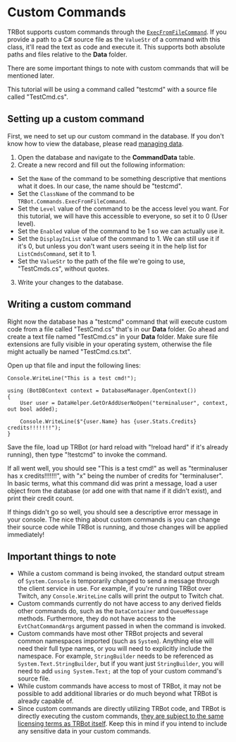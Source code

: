 # Custom Commands
TRBot supports custom commands through the [`ExecFromFileCommand`](../TRBot/TRBot.Commands/Commands/ExecFromFileCommand.cs). If you provide a path to a C# source file as the `ValueStr` of a command with this class, it'll read the text as code and execute it. This supports both absolute paths and files relative to the **Data** folder.

There are some important things to note with custom commands that will be mentioned later.

This tutorial will be using a command called "testcmd" with a source file called "TestCmd.cs".

## Setting up a custom command
First, we need to set up our custom command in the database. If you don't know how to view the database, please read [managing data](./Managing-Data.md).

1. Open the database and navigate to the **CommandData** table.
2. Create a new record and fill out the following information:
  - Set the `Name` of the command to be something descriptive that mentions what it does. In our case, the name should be "testcmd".
  - Set the `ClassName` of the command to be `TRBot.Commands.ExecFromFileCommand`.
  - Set the `Level` value of the command to be the access level you want. For this tutorial, we will have this accessible to everyone, so set it to 0 (User level).
  - Set the `Enabled` value of the command to be 1 so we can actually use it.
  - Set the `DisplayInList` value of the command to 1. We can still use it if it's 0, but unless you don't want users seeing it in the help list for `ListCmdsCommand`, set it to 1.
  - Set the `ValueStr` to the path of the file we're going to use, "TestCmds.cs", without quotes.
3. Write your changes to the database.

## Writing a custom command
Right now the database has a "testcmd" command that will execute custom code from a file called "TestCmd.cs" that's in our **Data** folder. Go ahead and create a text file named "TestCmd.cs" in your **Data** folder. Make sure file extensions are fully visible in your operating system, otherwise the file might actually be named "TestCmd.cs.txt".

Open up that file and input the following lines:

```
Console.WriteLine("This is a test cmd!");

using (BotDBContext context = DatabaseManager.OpenContext())
{
    User user = DataHelper.GetOrAddUserNoOpen("terminaluser", context, out bool added);
    
    Console.WriteLine($"{user.Name} has {user.Stats.Credits} credits!!!!!!!");
}
```

Save the file, load up TRBot (or hard reload with "!reload hard" if it's already running), then type "!testcmd" to invoke the command.

If all went well, you should see "This is a test cmd!" as well as "terminaluser has x credits!!!!!!!", with "x" being the number of credits for "terminaluser". In basic terms, what this command did was print a message, load a user object from the database (or add one with that name if it didn't exist), and print their credit count.

If things didn't go so well, you should see a descriptive error message in your console. The nice thing about custom commands is you can change their source code while TRBot is running, and those changes will be applied immediately!

## Important things to note
- While a custom command is being invoked, the standard output stream of `System.Console` is temporarily changed to send a message through the client service in use. For example, if you're running TRBot over Twitch, any `Console.WriteLine` calls will print the output to Twitch chat.
- Custom commands currently do not have access to any derived fields other commands do, such as the `DataContainer` and `QueueMessage` methods. Furthermore, they do not have access to the `EvtChatCommandArgs` argument passed in when the command is invoked.
- Custom commands have most other TRBot projects and several common namespaces imported (such as `System`). Anything else will need their full type names, or you will need to explicitly include the namespace. For example, `StringBuilder` needs to be referenced as `System.Text.StringBuilder`, but if you want just `StringBuilder`, you will need to add `using System.Text;` at the top of your custom command's source file.
- While custom commands have access to most of TRBot, it may not be possible to add additional libraries or do much beyond what TRBot is already capable of.
- Since custom commands are directly utilizing TRBot code, and TRBot is directly executing the custom commands, [they are subject to the same licensing terms as TRBot itself](../LICENSE). Keep this in mind if you intend to include any sensitive data in your custom commands.
